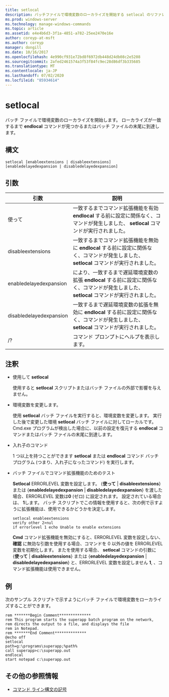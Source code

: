 ```yaml
---
title: setlocal
description: バッチファイルで環境変数のローカライズを開始する setlocal のリファレンス記事です。
ms.prod: windows-server
ms.technology: manage-windows-commands
ms.topic: article
ms.assetid: e4e4b6d3-3f1a-4851-a782-25ee2470e16e
author: coreyp-at-msft
ms.author: coreyp
manager: dongill
ms.date: 10/16/2017
ms.openlocfilehash: 4e990cf931e72bd8f6972db448d24db08c2e5208
ms.sourcegitcommit: 2afed2461574a3f53f84fc9ec28d86df3b335685
ms.translationtype: MT
ms.contentlocale: ja-JP
ms.lasthandoff: 07/02/2020
ms.locfileid: "85934614"
---
```

# <a name="setlocal"></a>setlocal

バッチ ファイルで環境変数のローカライズを開始します。 ローカライズが一致するまで **endlocal** コマンドが見つかるまたはバッチ ファイルの末尾に到達します。



## <a name="syntax"></a>構文

```
setlocal [enableextensions | disableextensions] [enabledelayedexpansion | disabledelayedexpansion]
```

## <a name="arguments"></a>引数

|引数|説明|
|--------|-----------|
|使って|一致するまでコマンド拡張機能を有効 **endlocal** する前に設定に関係なく、コマンドが発生しました、 **setlocal** コマンドが実行されました。|
|disableextensions|一致するまでコマンド拡張機能を無効に **endlocal** する前に設定に関係なく、コマンドが発生しました、 **setlocal** コマンドが実行されました。|
|enabledelayedexpansion|により、一致するまで遅延環境変数の拡張 **endlocal** する前に設定に関係なく、コマンドが発生しました、 **setlocal** コマンドが実行されました。|
|disabledelayedexpansion|一致するまで遅延環境変数の拡張を無効に **endlocal** する前に設定に関係なく、コマンドが発生しました、 **setlocal** コマンドが実行されました。|
|/?|コマンド プロンプトにヘルプを表示します。|

## <a name="remarks"></a>注釈

-   使用して **setlocal**

    使用すると **setlocal** スクリプトまたはバッチ ファイルの外部で影響を与えません。
-   環境変数を変更します。

    使用 **setlocal** バッチ ファイルを実行すると、環境変数を変更します。 実行した後で変更した環境 **setlocal** バッチ ファイルに対してローカルです。 Cmd.exe プログラムが検出した場合に、以前の設定を復元する **endlocal** コマンドまたはバッチ ファイルの末尾に到達します。
-   入れ子のコマンド

    1 つ以上を持つことができます **setlocal** または **endlocal** コマンド バッチ プログラム (つまり、入れ子になったコマンド) を実行します。
-   バッチ ファイルでコマンド拡張機能のためのテスト

    **Setlocal** ERRORLEVEL 変数を設定します。 {**使って**  |  **disableextensions**} または {**enabledelayedexpansion**  |  **disabledelayedexpansion**} を渡した場合、ERRORLEVEL 変数は**0** (ゼロ) に設定されます。 設定されている場合は、 **1**します。 バッチ スクリプトでこの情報を使用すると、次の例で示すように拡張機能は、使用できるかどうかを決定します。
    ```
    setlocal enableextensions
    verify other 2>nul
    if errorlevel 1 echo Unable to enable extensions
    ```
    **Cmd** コマンド拡張機能を無効にすると、ERRORLEVEL 変数を設定しない、 **確認** に無効な引数を使用する場合、コマンドを 0 以外の値を ERRORLEVEL 変数を初期化します。 またを使用する場合、 **setlocal** コマンドの引数に {**使って** | **disableextensions**} または {**enabledelayedexpansion** | **disabledelayedexpansion**} と、ERRORLEVEL 変数を設定しません **1**, 、コマンド拡張機能は使用できません。

## <a name="examples"></a>例

次のサンプル スクリプトで示すようにバッチ ファイルで環境変数をローカライズすることができます。
```
rem *******Begin Comment**************
rem This program starts the superapp batch program on the network,
rem directs the output to a file, and displays the file
rem in Notepad.
rem *******End Comment**************
@echo off
setlocal
path=g:\programs\superapp;%path%
call superapp>c:\superapp.out
endlocal
start notepad c:\superapp.out
```

## <a name="additional-references"></a>その他の参照情報

- [コマンド ライン構文の記号](command-line-syntax-key.md)